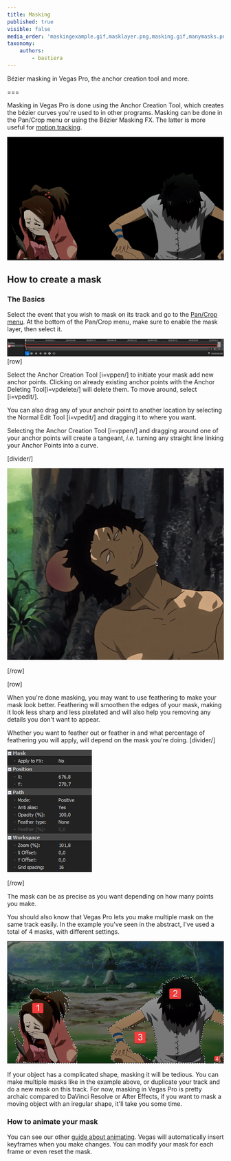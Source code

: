 ```yaml
---
title: Masking
published: true
visible: false
media_order: 'maskingexample.gif,masklayer.png,masking.gif,manymasks.png,options.png'
taxonomy:
    authors:
        - bastiera
---
```


Bézier masking in Vegas Pro, the anchor creation tool and more.

===

Masking in Vegas Pro is done using the Anchor Creation Tool, which creates the bézier curves you're used to in other programs. Masking can be done in the Pan/Crop menu or using the Bézier Masking FX. The latter is more useful for [motion tracking](/vegas-pro/motion-tracking).

![masking in Vegas Pro](masking.gif "Anime: Samurai Champloo")

## How to create a mask

### The Basics
Select the event that you wish to mask on its track and go to the [Pan/Crop menu](/vegas-pro/pan-and-crop#the-pan-crop-menu). At the bottom of the Pan/Crop menu, make sure to enable the mask layer, then select it.

![tick "mask" and select the mask layer](masklayer.png)
[row]

Select the Anchor Creation Tool [i=vppen/] to initiate your mask add new anchor points. Clicking on already existing anchor points with the Anchor Deleting Tool[i=vpdelete/] will delete them. To move around, select [i=vpedit/].


You can also drag any of your anchoir point to another location by selecting the Normal Edit Tool [i=vpedit/] and dragging it to where you want.

Selecting the Anchor Creation Tool [i=vppen/] and dragging around one of your anchor points will create a tangeant, *i.e.* turning any straight line linking your Anchor Points into a curve.



[divider/]

![creating a mask with the anchor creation tool](maskingexample.gif "Anime: Samurai Champloo")

[/row]

[row]

When you're done masking, you may want to use feathering to make your mask look better. Feathering will smoothen the edges of your mask, making it look less sharp and less pixelated and will also help you removing any details you don't want to appear.

Whether you want to feather out or feather in and what percentage of feathering you will apply, will depend on the mask you're doing.
[divider/]

![options](options.png)

[/row]

The mask can be as precise as you want depending on how many points you make.

You should also know that Vegas Pro lets you make multiple mask on the same track easily. In the example you've seen in the abstract, I've used a total of 4 masks, with different settings.

![An example of several masks](manymasks.png)

If your object has a complicated shape, masking it will be tedious. You can make multiple masks like in the example above, or duplicate your track and do a new mask on this track. For now, masking in Vegas Pro is pretty archaic compared to DaVinci Resolve or After Effects, if you want to mask a moving object with an iregular shape, it'll take you some time.

### How to animate your mask

You can see our other [guide about animating](https://amv.tools/vegas-pro/pan-and-crop#animating). Vegas will automatically insert keyframes when you make changes. You can modify your mask for each frame or even reset the mask.